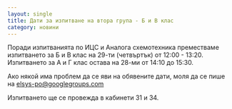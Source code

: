 ```yaml
---
layout: single
title: Дати за изпитване на втора група - Б и В клас
category: новини
---
```


Поради изпитванията по ИЦС и Аналога схемотехника преместваме изпитването за Б и В клас на 29-ти (четвъртък) от 12:00 - 13:20.
Изпитването за А и Г клас остава на 28-ми от 14:10 до 15:30.

Ако някой има проблем да се яви на обявените дати, моля да се пише на elsys-po@googlegroups.com

Изпитването ще се провежда в кабинети 31 и 34.
